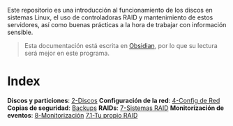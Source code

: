 Este repositorio es una introducción al funcionamiento de los discos en sistemas Linux, el uso de controladoras RAID y mantenimiento de estos servidores, así como buenas prácticas a la hora de trabajar con información sensible.

> Esta documentación está escrita en [Obsidian](https://obsidian.md/), por lo que su lectura será mejor en este programa.
# Index
**Discos y particiones**: [2-Discos](2-Discos.md)
**Configuración de la red**: [4-Config de Red](4-Config%20de%20Red.md)
**Copias de seguridad**: [Backups](Backups)
**RAIDs**: [7-Sistemas RAID](7-Sistemas%20RAID.md)
**Monitorización de eventos**: [8-Monitorización](8-Monitorización.md)
[7.1-Tu propio RAID](7.1-Tu%20propio%20RAID.md)